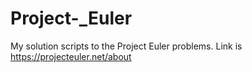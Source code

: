 # Project-_Euler
My solution scripts to the Project Euler problems. Link is https://projecteuler.net/about
